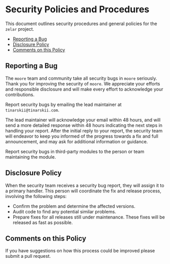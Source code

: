 # Security Policies and Procedures

This document outlines security procedures and general policies for the `zelar`
project.

- [Reporting a Bug](#reporting-a-bug)
- [Disclosure Policy](#disclosure-policy)
- [Comments on this Policy](#comments-on-this-policy)

## Reporting a Bug

The `moore` team and community take all security bugs in `moore` seriously. Thank you for improving the security
of `moore`. We appreciate your efforts and responsible disclosure and will make every effort to acknowledge your
contributions.

Report security bugs by emailing the lead maintainer at `tinarskii@tinarskii.com`.

The lead maintainer will acknowledge your email within 48 hours, and will send a more detailed response within 48 hours
indicating the next steps in handling your report. After the initial reply to your report, the security team will
endeavor to keep you informed of the progress towards a fix and full announcement, and may ask for additional
information or guidance.

Report security bugs in third-party modules to the person or team maintaining the module.

## Disclosure Policy

When the security team receives a security bug report, they will assign it to a primary handler. This person will
coordinate the fix and release process, involving the following steps:

- Confirm the problem and determine the affected versions.
- Audit code to find any potential similar problems.
- Prepare fixes for all releases still under maintenance. These fixes will be released as fast as possible.

## Comments on this Policy

If you have suggestions on how this process could be improved please submit a pull request.
